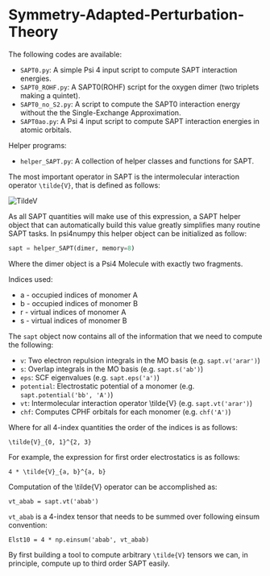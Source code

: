 Symmetry-Adapted-Perturbation-Theory
====================================

The following codes are available:
- `SAPT0.py`: A simple Psi 4 input script to compute SAPT interaction energies.
- `SAPT0_ROHF.py`: A SAPT0(ROHF) script for the oxygen dimer (two triplets making a quintet).
- `SAPT0_no_S2.py`: A script to compute the SAPT0 interaction energy without the the Single-Exchange Approximation.
- `SAPT0ao.py`: A Psi 4 input script to compute SAPT interaction energies in atomic orbitals.

Helper programs:
- `helper_SAPT.py`: A collection of helper classes and functions for SAPT.

The most important operator in SAPT is the intermolecular interaction operator `\tilde{V}`, that is defined as follows:

![TildeV](../media/latex/SAPT_V_TILDE.png)

As all SAPT quantities will make use of this expression, a SAPT helper object that can automatically build this value greatly simplifies many routine SAPT tasks. In psi4numpy this helper object can be initialized as follow:

```python
sapt = helper_SAPT(dimer, memory=8)
```

Where the dimer object is a Psi4 Molecule with exactly two fragments.

Indices used:
- a - occupied indices of monomer A
- b - occupied indices of monomer B
- r - virtual indices of monomer A
- s - virtual indices of monomer B

The `sapt` object now contains all of the information that we need to compute the following:
- `v`: Two electron repulsion integrals in the MO basis (e.g. `sapt.v('arar')`)
- `s`: Overlap integrals in the MO basis (e.g. `sapt.s('ab')`)
- `eps`: SCF eigenvalues (e.g. `sapt.eps('a')`)
- `potential`: Electrostatic potential of a monomer (e.g. `sapt.potential('bb', 'A')`)
- `vt`: Intermolecular interaction operator \tilde{V} (e.g. `sapt.vt('arar')`)
- `chf`: Computes CPHF orbitals for each monomer (e.g. `chf('A')`)

Where for all 4-index quantities the order of the indices is as follows:

`\tilde{V}_{0, 1}^{2, 3}`

For example, the expression for first order electrostatics is as follows:

`4 * \tilde{V}_{a, b}^{a, b}`

Computation of the \tilde{V} operator can be accomplished as:

`vt_abab = sapt.vt('abab')`

`vt_abab` is a 4-index tensor that needs to be summed over following einsum convention:

`Elst10 = 4 * np.einsum('abab', vt_abab)`

By first building a tool to compute arbitrary `\tilde{V}` tensors we can, in principle, compute up to third order SAPT easily.
